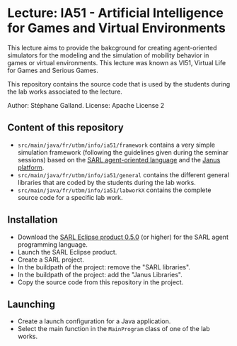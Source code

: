 # Lecture: IA51 - Artificial Intelligence for Games and Virtual Environments

This lecture aims to provide the bakcground for creating agent-oriented simulators for the modeling and
the simulation of mobility behavior in games or virtual environments.
This lecture was known as VI51, Virtual Life for Games and Serious Games.

This repository contains the source code that is used by the students during the lab works associated to the lecture.

Author: Stéphane Galland.
License: Apache License 2

## Content of this repository
 
* `src/main/java/fr/utbm/info/ia51/framework` contains a very simple simulation framework (following the guidelines given during the seminar sessions) based on the [SARL agent-oriented language](http://www.sarl.io) and the [Janus platform](http://www.janusproject.io).
* `src/main/java/fr/utbm/info/ia51/general` contains the different general libraries that are coded by the students during the lab works.
* `src/main/java/fr/utbm/info/ia51/labworkX` contains the complete source code for a specific lab work.

## Installation

* Download the [SARL Eclipse product 0.5.0](http://www.sarl.io/download/) (or higher) for the SARL agent programming language.
* Launch the SARL Eclipse product.
* Create a SARL project.
* In the buildpath of the project: remove the "SARL libraries".
* In the buildpath of the project: add the "Janus Libraries".
* Copy the source code from this repository in the project.

## Launching

* Create a launch configuration for a Java application.
* Select the main function in the `MainProgram` class of one of the lab works.

